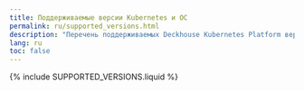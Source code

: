 ```yaml
---
title: Поддерживаемые версии Kubernetes и ОС
permalink: ru/supported_versions.html
description: "Перечень поддерживаемых Deckhouse Kubernetes Platform версий Kubernetes и ОС"
lang: ru
toc: false
---
```


{% include SUPPORTED_VERSIONS.liquid %}
